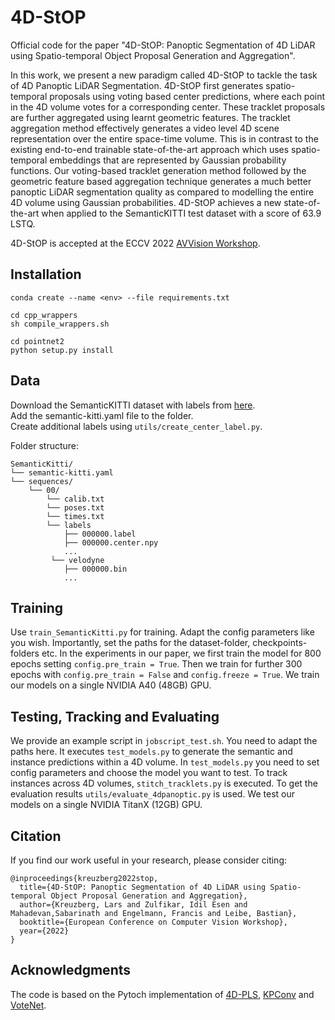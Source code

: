 # 4D-StOP

Official code for the paper "4D-StOP: Panoptic Segmentation of 4D LiDAR using Spatio-temporal Object Proposal Generation and Aggregation".

<!--This repository contains the official code for the following paper:-->

<!--**4D-StOP: Panoptic Segmentation of 4D LiDAR using Spatio-temporal Object Proposal Generation and Aggregation**  
Lars Kreuzberg, Idil Esen Zulfikar, Sabarinath Mahadevan, Francis Engelmann and Bastian Leibe  
Accepted to Advanced Autonomous Driving Workshop at ECCV 2022
arxiv-->

In this work, we present a new paradigm called 4D-StOP to tackle the task of 4D Panoptic LiDAR Segmentation. 4D-StOP first generates spatio-temporal proposals using voting based center predictions, where each point in the 4D volume votes for a corresponding center. These tracklet proposals are further aggregated using learnt geometric features. The tracklet aggregation method effectively generates a video level 4D scene representation over the entire space-time volume. This is in contrast to the existing end-to-end trainable state-of-the-art approach which uses spatio-temporal embeddings that are represented by Gaussian probability functions. Our voting-based tracklet generation method followed by the geometric feature based aggregation technique generates a much better panoptic LiDAR segmentation quality as compared to modelling the entire 4D volume using Gaussian probabilities. 4D-StOP achieves a new state-of-the-art when applied to the SemanticKITTI test dataset with a score of 63.9 LSTQ.<!--, which is a large (+7%) improvement when compared to the current best performing end-to-end trainable method.-->

4D-StOP is accepted at the ECCV 2022 [AVVision Workshop](https://avvision.xyz/eccv22/).

<!--This repository contains the official code for the paper "4D-StOP: Panoptic Segmentation of 4D LiDAR using Spatio-temporal Object Proposal Generation and Aggregation", which is accepted to the Advanced Autonomous Driving Workshop at ECCV 2022.-->

## Installation
```
conda create --name <env> --file requirements.txt

cd cpp_wrappers
sh compile_wrappers.sh

cd pointnet2
python setup.py install
```
## Data
Download the SemanticKITTI dataset with labels from [here](http://semantic-kitti.org/dataset.html#download/).  
Add the semantic-kitti.yaml file to the folder.  
Create additional labels using `utils/create_center_label.py`.

Folder structure:
```
SemanticKitti/  
└── semantic-kitti.yaml  
└── sequences/  
    └── 00/  
        └── calib.txt  
        └── poses.txt  
        └── times.txt  
        └── labels  
            ├── 000000.label  
            ├── 000000.center.npy  
            ...  
         └── velodyne  
            ├── 000000.bin  
            ...
```
<!--
## Models
We uploaded two trained models in checkpoints/ that you can use for testing:   
Log_2022-06-13_17-33-24 -> 2-scan-setup  
Log_2022-06-17_12-16-59 -> 4-scan setup
-->

## Training
Use `train_SemanticKitti.py` for training. Adapt the config parameters like you wish. Importantly, set the paths for the dataset-folder, checkpoints-folders etc. In the experiments in our paper, we first train the model for 800 epochs setting `config.pre_train = True`. Then we train for further 300 epochs with `config.pre_train = False` and `config.freeze = True`. We train our models on a single NVIDIA A40 (48GB) GPU.

## Testing, Tracking and Evaluating
We provide an example script in `jobscript_test.sh`. You need to adapt the paths here. It executes `test_models.py` to generate the semantic and instance predictions within a 4D volume. In `test_models.py` you need to set config parameters and choose the model you want to test. To track instances across 4D volumes, `stitch_tracklets.py` is executed. To get the evaluation results `utils/evaluate_4dpanoptic.py` is used. We test our models on a single NVIDIA TitanX (12GB) GPU.

## Citation
If you find our work useful in your research, please consider citing:
```
@inproceedings{kreuzberg2022stop,
  title={4D-StOP: Panoptic Segmentation of 4D LiDAR using Spatio-temporal Object Proposal Generation and Aggregation},
  author={Kreuzberg, Lars and Zulfikar, Idil Esen and Mahadevan,Sabarinath and Engelmann, Francis and Leibe, Bastian},
  booktitle={European Conference on Computer Vision Workshop},
  year={2022}
}
```

## Acknowledgments
The code is based on the Pytoch implementation of [4D-PLS](https://github.com/MehmetAygun/4D-PLS), [KPConv](https://github.com/HuguesTHOMAS/KPConv-PyTorch) and [VoteNet](https://github.com/facebookresearch/votenet).

